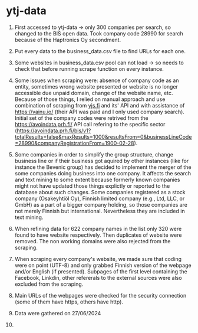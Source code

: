 # ytj-data

1. First accessed to ytj-data -> only 300 companies per search, so changed to the BIS open data. Took company code 28990 for search because of the Haptronics Oy secondment.

2. Put every data to the business_data.csv file to find URLs for each one.

3. Some websites in business_data.csv pool can not load -> so needs to check that before running scrape function on every instance.

4. Some issues when scraping were: absence of company code as an entity, sometimes wrong website presented or website is no longer accessible due unpaid domain, change of the website name, etc. Because of those things, I relied on manual approach and use combination of scraping from [yjs.fi](https://tietopalvelu.ytj.fi/) and its' API and with assistance of https://vainu.io/ (their API was paid and I only used company search). Initial set of the company codes were retrived from the https://avoindata.prh.fi/ API call refering to the specific sector (https://avoindata.prh.fi/bis/v1?totalResults=false&maxResults=1000&resultsFrom=0&businessLineCode=28990&companyRegistrationFrom=1900-02-28).

5. Some companies in order to simplify the group structure, change business line or if their business got aquired by other instances (like for instance the Bevenic group) has decided to implement the merger of the some companies doing business into one company. It affects the search and text mining to some extent because formerly known companies might not have updated those things explictly or reported to the database about such changes. Some companies registered as a stock company (Osakeyhtiöl Oy), Finnish limited company (e.g., Ltd, LLC, or GmbH) as a part of a bigger company holding, so those companies are not merely Finnish but international. Nevertheless they are included in text mining.

6. When refining data for 622 company names in the list only 320 were found to have website respectively. Then duplicates of website were removed. The non working domains were also rejected from the scraping.

7. When scraping every company's website, we made sure that coding were on point (UTF-8) and only grabbed Finnish version of the webpage and/or English (if presented). Subpages of the first level containing the Facebook, Linkdin, other refererals to the external sources were also excluded from the scraping.

8. Main URLs of the webpages were checked for the security connection (some of them have https, others have http).

9. Data were gathered on 27/06/2024

10. 